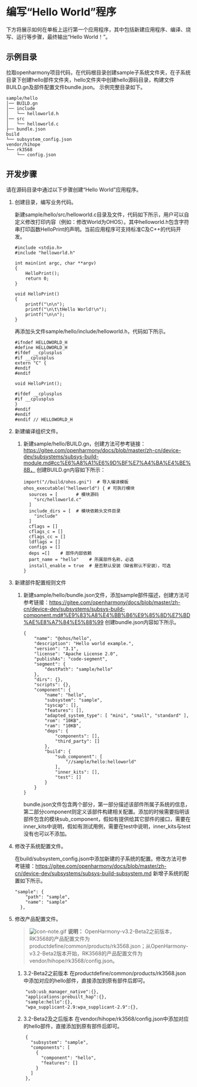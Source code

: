 # 编写“Hello World”程序


下方将展示如何在单板上运行第一个应用程序，其中包括新建应用程序、编译、烧写、运行等步骤，最终输出“Hello World！”。



## 示例目录

拉取openharmony项目代码，在代码根目录创建sample子系统文件夹，在子系统目录下创建hello部件文件夹，hello文件夹中创建hello源码目录，构建文件BUILD.gn及部件配置文件bundle.json。
示例完整目录如下。


```
sample/hello
│── BUILD.gn
│── include
│   └── helloworld.h
│── src
│   └── helloworld.c
├── bundle.json
build
└── subsystem_config.json
vendor/hihope
└── rk3568
    └── config.json
```


## 开发步骤

请在源码目录中通过以下步骤创建“Hello World”应用程序。

1. 创建目录，编写业务代码。
   
   新建sample/hello/src/helloworld.c目录及文件，代码如下所示，用户可以自定义修改打印内容（例如：修改World为OHOS）。其中helloworld.h包含字符串打印函数HelloPrint的声明。当前应用程序可支持标准C及C++的代码开发。

   
   ```
   #include <stdio.h>
   #include "helloworld.h"
   
   int main(int argc, char **argv)
   {
       HelloPrint();
       return 0;
   }
   
   void HelloPrint()
   {
       printf("\n\n");
       printf("\n\t\tHello World!\n");
       printf("\n\n");
   }
   ```

   再添加头文件sample/hello/include/helloworld.h，代码如下所示。

   
   ```
   #ifndef HELLOWORLD_H
   #define HELLOWORLD_H
   #ifdef __cplusplus
   #if __cplusplus
   extern "C" {
   #endif
   #endif
   
   void HelloPrint();
   
   #ifdef __cplusplus
   #if __cplusplus
   }
   #endif
   #endif
   #endif // HELLOWORLD_H
   ```

2. 新建编译组织文件。

   1. 新建sample/hello/BUILD.gn，创建方法可参考链接：https://gitee.com/openharmony/docs/blob/master/zh-cn/device-dev/subsystems/subsys-build-module.md#cc%E6%A8%A1%E6%9D%BF%E7%A4%BA%E4%BE%8B，
      创建BUILD.gn内容如下所示：
      
       ```
       import("//build/ohos.gni")  # 导入编译模板
       ohos_executable("helloworld") { # 可执行模块
         sources = [       # 模块源码
           "src/helloworld.c"
         ]
         include_dirs = [  # 模块依赖头文件目录
           "include" 
         ]
         cflags = []
         cflags_c = []
         cflags_cc = []
         ldflags = []
         configs = []
         deps =[]    # 部件内部依赖
         part_name = "hello"    # 所属部件名称，必选
         install_enable = true  # 是否默认安装（缺省默认不安装），可选
       }
       ```
3. 新建部件配置规则文件

   1. 新建sample/hello/bundle.json文件，添加sample部件描述，创建方法可参考链接：https://gitee.com/openharmony/docs/blob/master/zh-cn/device-dev/subsystems/subsys-build-component.md#%E9%83%A8%E4%BB%B6%E9%85%8D%E7%BD%AE%E8%A7%84%E5%88%99
      创建bundle.json内容如下所示。
      
       ```
       {
           "name": "@ohos/hello",
           "description": "Hello world example.",
           "version": "3.1",
           "license": "Apache License 2.0",
           "publishAs": "code-segment",
           "segment": {
               "destPath": "sample/hello"
           },
           "dirs": {},
           "scripts": {},
           "component": {
               "name": "hello",
               "subsystem": "sample",
               "syscap": [],
               "features": [],
               "adapted_system_type": [ "mini", "small", "standard" ],
               "rom": "10KB",
               "ram": "10KB",
               "deps": {
                   "components": [],
                   "third_party": []
               },
               "build": {
                   "sub_component": [
                       "//sample/hello:helloworld"
                   ],
                   "inner_kits": [],
                   "test": []
               }
           }
       }
       ```

       bundle.json文件包含两个部分，第一部分描述该部件所属子系统的信息，第二部分component则定义该部件构建相关配置。添加的时候需要指明该部件包含的模块sub_component，假如有提供给其它部件的接口，需要在inner_kits中说明，假如有测试用例，需要在test中说明，inner_kits与test没有也可以不添加。

4. 修改子系统配置文件。
   
   在build/subsystem_config.json中添加新建的子系统的配置。修改方法可参考链接：https://gitee.com/openharmony/docs/blob/master/zh-cn/device-dev/subsystems/subsys-build-subsystem.md
   新增子系统的配置如下所示。
   
   ```
   "sample": {
       "path": "sample",
       "name": "sample"
     },
   ```

5. 修改产品配置文件。

      > ![icon-note.gif](public_sys-resources/icon-note.gif) **说明：**
      > OpenHarmony-v3.2-Beta2之前版本，RK3568的产品配置文件为productdefine/common/products/rk3568.json；从OpenHarmony-v3.2-Beta2版本开始，RK3568的产品配置文件为vendor/hihope/rk3568/config.json。

   1. 3.2-Beta2之前版本
      在productdefine/common/products/rk3568.json中添加对应的hello部件，直接添加到原有部件后即可。
   
   
   ```
       "usb:usb_manager_native":{},
       "applications:prebuilt_hap":{},
       "sample:hello":{},
       "wpa_supplicant-2.9:wpa_supplicant-2.9":{},
   ```

   2. 3.2-Beta2及之后版本
      在vendor/hihope/rk3568/config.json中添加对应的hello部件，直接添加到原有部件后即可。

   ```
       {
         "subsystem": "sample",
         "components": [
           {
             "component": "hello",
             "features": []
           }
         ]
       },     
   ```
